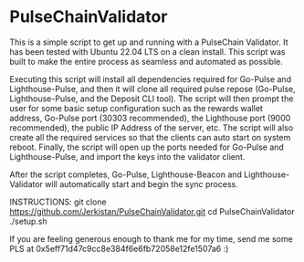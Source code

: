 # PulseChainValidator

This is a simple script to get up and running with a PulseChain Validator.  It has been tested with Ubuntu 22.04 LTS on a clean install.  This script was built to make the entire process as seamless and automated as possible.  

Executing this script will install all dependencies required for Go-Pulse and Lighthouse-Pulse, and then it will clone all required pulse repose (Go-Pulse, Lighthouse-Pulse, and the Deposit CLI tool).  The script will then prompt the user for some basic setup configuration such as the rewards wallet address, Go-Pulse port (30303 recommended), the Lighthouse port (9000 recommended), the public IP Address of the server, etc.  The script will also create all the required services so that the clients can auto start on system reboot. Finally, the script will open up the ports needed for Go-Pulse and Lighthouse-Pulse, and import the keys into the validator client.

After the script completes, Go-Pulse, Lighthouse-Beacon and Lighthouse-Validator will automatically start and begin the sync process.


INSTRUCTIONS:
git clone https://github.com/Jerkistan/PulseChainValidator.git
cd PulseChainValidator
./setup.sh


If you are feeling generous enough to thank me for my time, send me some PLS at 0x5eff71d47c9cc8e384f6e6fb72058e12fe1507a6 :)
